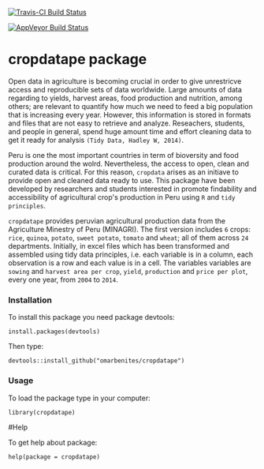 [![Travis-CI Build Status](https://travis-ci.org/omarbenites/cropdatape.svg?branch=master)](https://travis-ci.org/omarbenites/cropdatape)

[![AppVeyor Build Status](https://ci.appveyor.com/api/projects/status/github/omarbenites/cropdatape?branch=master&svg=true)](https://ci.appveyor.com/project/omarbenites/cropdatape)


# cropdatape package

Open data in agriculture is becoming crucial in order to give unrestricve access and reproducible sets of data worldwide. Large amounts of data regarding to yields, harvest areas, food production and nutrition, among others; are relevant to quantify how much we need to feed a big population that is increasing every year. However, this information is stored in formats and files that are not easy to retrieve and analyze. Reseachers, students, and people in general, spend huge amount time and effort cleaning data to get it ready for analysis `(Tidy Data, Hadley W, 2014)`.

Peru is one the most important countries in term of bioversity and food production around the wolrd. Nevertheless, the access to open, clean and curated data is critical. For this reason, `cropdata` arises as an initiave to provide open and cleaned data ready to use. This package have been developed by researchers and students interested in promote findability and accessibility of agricultural crop's production in Peru using `R` and `tidy principles`.


`cropdatape` provides peruvian agricultural production data from the Agriculture Minestry of Peru (MINAGRI). The first version includes `6` crops: `rice`, `quinoa`, `potato`, `sweet potato`, `tomato` and `wheat`; all of them across `24` departments. Initially,  in excel files which has been transformed and assembled using tidy data principles, i.e. each variable is in a column, each observation is a row and each value is in a cell. The variables variables are `sowing` and `harvest area per crop`, `yield`, `production` and `price per plot`, every one year, from `2004` to `2014`.


### Installation

To install this package you need package devtools:
```{r eval=F}
install.packages(devtools)
```
Then type:
```{r eval=F}
devtools::install_github("omarbenites/cropdatape")
```

### Usage
To load the package type in your computer:

```{r eval=F}
library(cropdatape)
```

#Help

To get help about package:

```{r eval=F}
help(package = cropdatape)
```